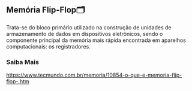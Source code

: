 ## **Memória Flip-Flop**:card_index_dividers:



Trata-se do bloco primário utilizado na construção de unidades de armazenamento de dados em dispositivos eletrônicos, sendo o componente principal da memória mais rápida encontrada em aparelhos computacionais: os registradores.

### Saiba Mais 
https://www.tecmundo.com.br/memoria/10854-o-que-e-memoria-flip-flop-.htm


